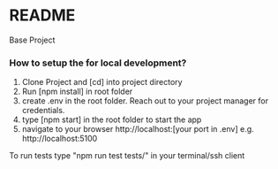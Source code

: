 # README #

Base Project

### How to setup the for local development? ###

1. Clone Project and [cd] into project directory
4. Run [npm install] in root folder
5. create .env in the root folder. Reach out to your project manager for credentials.
6. type [npm start] in the root folder to start the app
7. navigate to your browser http://localhost:[your port in .env] e.g. http://localhost:5100

To run tests 
type "npm run test tests/" in your terminal/ssh client

